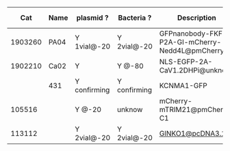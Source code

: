 
| Cat | Name | plasmid ? | Bacteria ? | Description | Bacterial Resistance|
|--------|---|---|---|---|---|
| 1903260 | PA04     | Y 1vial@-20   | Y 2vial@-20   | GFPnanobody-FKF1-P2A-GI-mCherry-Nedd4L@pmCherryC1| Kana
| 1902210 | Ca02     | Y             | Y       @-80  | NLS-EGFP-2A-CaV1.2DHPi@unknow                    | unknow
|         | 431      | Y confirming  | Y confirming  | KCNMA1-GFP                                       | Amp
| 105516  |          | Y @-20        | unknow        | mCherry-mTRIM21@pmCherry-C1                      | Kana
| 113112  |          | Y 2vial@-20   | Y 2vial@-20   | GINKO1@pcDNA3.1                                  | Amp